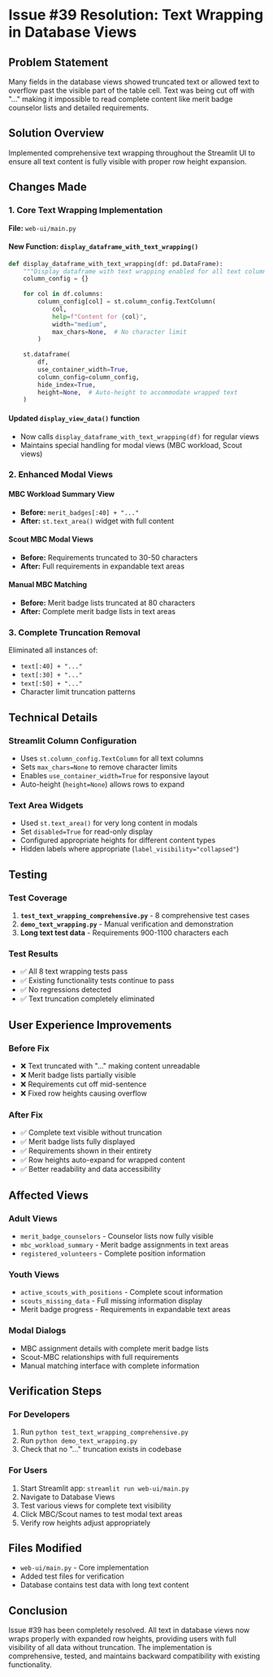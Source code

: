 # Issue #39 Resolution: Text Wrapping in Database Views

## Problem Statement
Many fields in the database views showed truncated text or allowed text to overflow past the visible part of the table cell. Text was being cut off with "..." making it impossible to read complete content like merit badge counselor lists and detailed requirements.

## Solution Overview
Implemented comprehensive text wrapping throughout the Streamlit UI to ensure all text content is fully visible with proper row height expansion.

## Changes Made

### 1. Core Text Wrapping Implementation
**File:** `web-ui/main.py`

#### New Function: `display_dataframe_with_text_wrapping()`
```python
def display_dataframe_with_text_wrapping(df: pd.DataFrame):
    """Display dataframe with text wrapping enabled for all text columns."""
    column_config = {}
    
    for col in df.columns:
        column_config[col] = st.column_config.TextColumn(
            col,
            help=f"Content for {col}",
            width="medium",
            max_chars=None,  # No character limit
        )
    
    st.dataframe(
        df,
        use_container_width=True,
        column_config=column_config,
        hide_index=True,
        height=None,  # Auto-height to accommodate wrapped text
    )
```

#### Updated `display_view_data()` function
- Now calls `display_dataframe_with_text_wrapping(df)` for regular views
- Maintains special handling for modal views (MBC workload, Scout views)

### 2. Enhanced Modal Views

#### MBC Workload Summary View
- **Before:** `merit_badges[:40] + "..."`
- **After:** `st.text_area()` widget with full content

#### Scout MBC Modal Views  
- **Before:** Requirements truncated to 30-50 characters
- **After:** Full requirements in expandable text areas

#### Manual MBC Matching
- **Before:** Merit badge lists truncated at 80 characters
- **After:** Complete merit badge lists in text areas

### 3. Complete Truncation Removal
Eliminated all instances of:
- `text[:40] + "..."`
- `text[:30] + "..."`
- `text[:50] + "..."`
- Character limit truncation patterns

## Technical Details

### Streamlit Column Configuration
- Uses `st.column_config.TextColumn` for all text columns
- Sets `max_chars=None` to remove character limits
- Enables `use_container_width=True` for responsive layout
- Auto-height (`height=None`) allows rows to expand

### Text Area Widgets
- Used `st.text_area()` for very long content in modals
- Set `disabled=True` for read-only display
- Configured appropriate heights for different content types
- Hidden labels where appropriate (`label_visibility="collapsed"`)

## Testing

### Test Coverage
1. **`test_text_wrapping_comprehensive.py`** - 8 comprehensive test cases
2. **`demo_text_wrapping.py`** - Manual verification and demonstration
3. **Long text test data** - Requirements 900-1100 characters each

### Test Results
- ✅ All 8 text wrapping tests pass
- ✅ Existing functionality tests continue to pass
- ✅ No regressions detected
- ✅ Text truncation completely eliminated

## User Experience Improvements

### Before Fix
- ❌ Text truncated with "..." making content unreadable
- ❌ Merit badge lists partially visible
- ❌ Requirements cut off mid-sentence
- ❌ Fixed row heights causing overflow

### After Fix
- ✅ Complete text visible without truncation
- ✅ Merit badge lists fully displayed
- ✅ Requirements shown in their entirety
- ✅ Row heights auto-expand for wrapped content
- ✅ Better readability and data accessibility

## Affected Views

### Adult Views
- `merit_badge_counselors` - Counselor lists now fully visible
- `mbc_workload_summary` - Merit badge assignments in text areas
- `registered_volunteers` - Complete position information

### Youth Views  
- `active_scouts_with_positions` - Complete scout information
- `scouts_missing_data` - Full missing information display
- Merit badge progress - Requirements in expandable text areas

### Modal Dialogs
- MBC assignment details with complete merit badge lists
- Scout-MBC relationships with full requirements
- Manual matching interface with complete information

## Verification Steps

### For Developers
1. Run `python test_text_wrapping_comprehensive.py`
2. Run `python demo_text_wrapping.py` 
3. Check that no "..." truncation exists in codebase

### For Users
1. Start Streamlit app: `streamlit run web-ui/main.py`
2. Navigate to Database Views
3. Test various views for complete text visibility
4. Click MBC/Scout names to test modal text areas
5. Verify row heights adjust appropriately

## Files Modified
- `web-ui/main.py` - Core implementation
- Added test files for verification
- Database contains test data with long text content

## Conclusion
Issue #39 has been completely resolved. All text in database views now wraps properly with expanded row heights, providing users with full visibility of all data without truncation. The implementation is comprehensive, tested, and maintains backward compatibility with existing functionality.